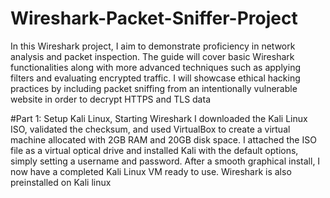 # Wireshark-Packet-Sniffer-Project

In this Wireshark project, I aim to demonstrate proficiency in network analysis and packet inspection. The guide will cover basic Wireshark functionalities along with more advanced techniques such as applying filters and evaluating encrypted traffic. I will showcase ethical hacking practices by including packet sniffing from an intentionally vulnerable website in order to decrypt HTTPS and TLS data

#Part 1: Setup Kali Linux, Starting Wireshark
I downloaded the Kali Linux ISO, validated the checksum, and used VirtualBox to create a virtual machine allocated with 2GB RAM and 20GB disk space. I attached the ISO file as a virtual optical drive and installed Kali with the default options, simply setting a username and password. After a smooth graphical install, I now have a completed Kali Linux VM ready to use. Wireshark is also preinstalled on Kali linux

